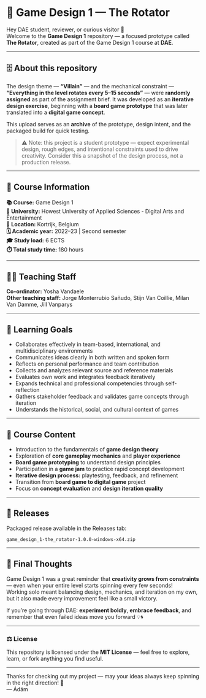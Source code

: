 # 🎲 Game Design 1 — The Rotator  

Hey DAE student, reviewer, or curious visitor 👋  
Welcome to the **Game Design 1** repository — a focused prototype called **The Rotator**, created as part of the Game Design 1 course at **DAE**.

---

## 🗄️ About this repository

The design theme — **“Villain”** — and the mechanical constraint — **“Everything in the level rotates every 5–15 seconds”** — were **randomly assigned** as part of the assignment brief. It was developed as an **iterative design exercise**, beginning with a **board game prototype** that was later translated into a **digital game concept**.  

This upload serves as an **archive** of the prototype, design intent, and the packaged build for quick testing.

> ⚠️ Note: this project is a student prototype — expect experimental design, rough edges, and intentional constraints used to drive creativity. Consider this a snapshot of the design process, not a production release.

---

## 🔎 Course Information

**📚 Course:** Game Design 1  
**🏫 University:** Howest University of Applied Sciences - Digital Arts and Entertainment   
**📍 Location:** Kortrijk, Belgium  
**🗓️ Academic year:** 2022–23 | Second semester  
**🎓 Study load:** 6 ECTS  
**⏱️ Total study time:** 180 hours  

---

## 👨‍🏫 Teaching Staff

**Co-ordinator:** Yosha Vandaele  
**Other teaching staff:** Jorge Monterrubio Sañudo, Stijn Van Coillie, Milan Van Damme, Jill Vanparys  

---

## 🧠 Learning Goals

- Collaborates effectively in team-based, international, and multidisciplinary environments  
- Communicates ideas clearly in both written and spoken form  
- Reflects on personal performance and team contribution  
- Collects and analyzes relevant source and reference materials  
- Evaluates own work and integrates feedback iteratively  
- Expands technical and professional competencies through self-reflection  
- Gathers stakeholder feedback and validates game concepts through iteration  
- Understands the historical, social, and cultural context of games

---

## 🧩 Course Content  

- Introduction to the fundamentals of **game design theory**  
- Exploration of **core gameplay mechanics** and **player experience**  
- **Board game prototyping** to understand design principles  
- Participation in a **game jam** to practice rapid concept development  
- **Iterative design process:** playtesting, feedback, and refinement  
- Transition from **board game to digital game** project  
- Focus on **concept evaluation** and **design iteration quality**  

---

## 🚀 Releases

Packaged release available in the Releases tab:

`game_design_1-the_rotator-1.0.0-windows-x64.zip`

---

## 🧠 Final Thoughts

Game Design 1 was a great reminder that **creativity grows from constraints** — even when your entire level starts spinning every few seconds!  
Working solo meant balancing design, mechanics, and iteration on my own, but it also made every improvement feel like a small victory.  

If you’re going through DAE: **experiment boldly**, **embrace feedback**, and remember that even failed ideas move you forward 💡🌀

---

### ⚖️ License
This repository is licensed under the **MIT License** — feel free to explore, learn, or fork anything you find useful.

---

Thanks for checking out my project — may your ideas always keep spinning in the right direction! 🎠  
— Ádám
